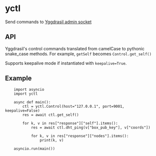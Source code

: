# yctl
Send commands to [Yggdrasil admin socket](https://yggdrasil-network.github.io/admin.html)

## API
Yggdrasil's control commands translated from camelCase to pythonic snake\_case 
methods. For example, `getSelf` becomes `Control.get_self()`

Supports keepalive mode if instantiated with `keepalive=True`.

## Example
```python3
    import asyncio
    import yctl

    async def main():
        ctl = yctl.Control(host="127.0.0.1", port=9001, keepalive=False)
        res = await ctl.get_self()

        for k, v in res["response"]["self"].items():
            res = await ctl.dht_ping(v["box_pub_key"], v["coords"])

            for k, v in res["response"]["nodes"].items():
                print(k, v)

    asyncio.run(main())
```
